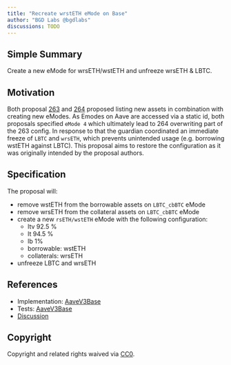 ```yaml
---
title: "Recreate wrstETH eMode on Base"
author: "BGD Labs @bgdlabs"
discussions: TODO
---
```


## Simple Summary

Create a new eMode for wrsETH/wstETH and unfreeze wrsETH & LBTC.

## Motivation

Both proposal [263](https://vote.onaave.com/proposal/?proposalId=263&ipfsHash=0x6fba0be9251581b6628c378a8cfef6bba51a0a902528bfc4b0eff92ed14635b8) and [264](https://vote.onaave.com/proposal/?proposalId=264&ipfsHash=0xe8cf37c4fe2b24cbbf6296ff230af6e84185d3749bb8af9c056243bfa1c7188d) proposed listing new assets in combination with creating new eModes.
As Emodes on Aave are accessed via a static id, both proposals specified `eMode 4` which ultimately lead to 264 overwriting part of the 263 config.
In response to that the guardian coordinated an immediate freeze of `LBTC` and `wrsETH`, which prevents unintended usage (e.g. borrowing wstETH against LBTC).
This proposal aims to restore the configuration as it was originally intended by the proposal authors.

## Specification

The proposal will:

- remove wstETH from the borrowable assets on `LBTC_cbBTC` eMode
- remove wrsETH from the collateral assets on `LBTC_cbBTC` eMode
- create a new `rsETH/wstETH` eMode with the following configuration:
  - ltv 92.5 %
  - lt 94.5 %
  - lb 1%
  - borrowable: wstETH
  - collaterals: wrsETH
- unfreeze LBTC and wrsETH

## References

- Implementation: [AaveV3Base](https://github.com/bgd-labs/aave-proposals-v3/blob/main/src/20250311_AaveV3Base_RecreateWrstETHEModeOnBase/AaveV3Base_RecreateWrstETHEModeOnBase_20250311.sol)
- Tests: [AaveV3Base](https://github.com/bgd-labs/aave-proposals-v3/blob/main/src/20250311_AaveV3Base_RecreateWrstETHEModeOnBase/AaveV3Base_RecreateWrstETHEModeOnBase_20250311.t.sol)
- [Discussion](TODO)

## Copyright

Copyright and related rights waived via [CC0](https://creativecommons.org/publicdomain/zero/1.0/).
